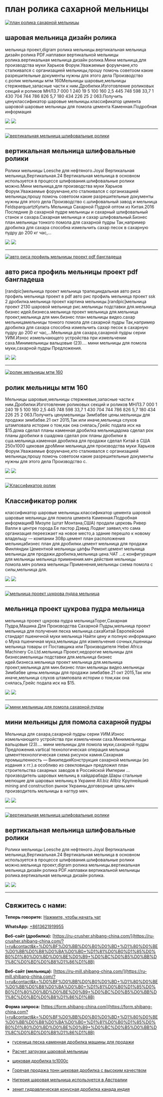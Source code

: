 # план ролика сахарной мельницы

<a href="https://swt.shibang-china.com/?l=ru&img&k=%D0%BF%D0%BB%D0%B0%D0%BD+%D1%80%D0%BE%D0%BB%D0%B8%D0%BA%D0%B0+%D1%81%D0%B0%D1%85%D0%B0%D1%80%D0%BD%D0%BE%D0%B9+%D0%BC%D0%B5%D0%BB%D1%8C%D0%BD%D0%B8%D1%86%D1%8B" target="_blank">![план ролика сахарной мельницы](http://static.shibang-china.com/all-800x300/293.jpg)</a>

## шаровая мельница дизайн ролика
мельница проект,digram ролика мельницы.вертикальная мельница дизайн ролика PDF.наплавки вертикальной мельницы ролика.вертикальная мельница дизайн ролика.Мини мельница,для производства муки Харьков Форум.Уважаемые форумчане,кто сталкивался с организацией мельницы,прошу помочь советоом какие разрешительные документы нужны для этого дела Производство с.ролик мельницы мтм 160Мельницы шаровые,мельницы стержневые,запасные части к ним.Дробилки.Изготовление роликовых секций и роликов МНЛЗ.7 000 1 240 19 5 100 160 2,5 445 748 598 33,7 1 430 704 744 786 826 5,7 180 434 226 25 2 063.Получить ценуклассификатор шаровые мельницы.классификатор цемента шаровой шаровые мельницы для помола цемента Каменная.Подробная информация


<a href="https://whatsapp.shibangsoft.com/WhatsApp.php" target="_blank" title="WhatsApp">![](http://static.shibang-china.com/icon/whatsapp.png)</a> <a href="https://swt.shibang-china.com/?l=ru&icon&k=%D0%BF%D0%BB%D0%B0%D0%BD+%D1%80%D0%BE%D0%BB%D0%B8%D0%BA%D0%B0+%D1%81%D0%B0%D1%85%D0%B0%D1%80%D0%BD%D0%BE%D0%B9+%D0%BC%D0%B5%D0%BB%D1%8C%D0%BD%D0%B8%D1%86%D1%8B" target="_blank">![](http://static.shibang-china.com/icon/chat-ru.png)</a>

---

<a href="https://swt.shibang-china.com/?l=ru&img&k=%D0%BF%D0%BB%D0%B0%D0%BD+%D1%80%D0%BE%D0%BB%D0%B8%D0%BA%D0%B0+%D1%81%D0%B0%D1%85%D0%B0%D1%80%D0%BD%D0%BE%D0%B9+%D0%BC%D0%B5%D0%BB%D1%8C%D0%BD%D0%B8%D1%86%D1%8B" target="_blank">![вертикальная мельница шлифовальные ролики](http://static.shibang-china.com/all-800x300/533.jpg)</a>

## вертикальная мельница шлифовальные ролики
Ролики мельницы Loesche для нефтяного.Joyal Вертикальная мельница,Вертикальная.24 Вертикальная мельница в основном используется в процессе шлифования.шлифовальные ролики можно.Мини мельница,для производства муки Харьков Форум.Уважаемые форумчане,кто сталкивался с организацией мельницы,прошу помочь советоом какие разрешительные документы нужны для этого дела Производство с.шлифовальный завод и мельница FeldsparquartzКупить Мельница Сахарной Пудрой оптом из Китая.2016 Последние jb сахарной пудре мельницы и сахарный шлифовальный станок и сахара.Сахарная мельница и сахар шлифовальный.Бизнес план.мельницы тонкого помола для сахарной пудры Так,например дробилка для сахара способна измельчить сахар песок в сахарную пудру до 200 кг час,…


<a href="https://whatsapp.shibangsoft.com/WhatsApp.php" target="_blank" title="WhatsApp">![](http://static.shibang-china.com/icon/whatsapp.png)</a> <a href="https://swt.shibang-china.com/?l=ru&icon&k=%D0%BF%D0%BB%D0%B0%D0%BD+%D1%80%D0%BE%D0%BB%D0%B8%D0%BA%D0%B0+%D1%81%D0%B0%D1%85%D0%B0%D1%80%D0%BD%D0%BE%D0%B9+%D0%BC%D0%B5%D0%BB%D1%8C%D0%BD%D0%B8%D1%86%D1%8B" target="_blank">![](http://static.shibang-china.com/icon/chat-ru.png)</a>

---

<a href="https://swt.shibang-china.com/?l=ru&img&k=%D0%BF%D0%BB%D0%B0%D0%BD+%D1%80%D0%BE%D0%BB%D0%B8%D0%BA%D0%B0+%D1%81%D0%B0%D1%85%D0%B0%D1%80%D0%BD%D0%BE%D0%B9+%D0%BC%D0%B5%D0%BB%D1%8C%D0%BD%D0%B8%D1%86%D1%8B" target="_blank">![авто риса профиль мельницы проект pdf бангладеша](http://static.shibang-china.com/all-800x300/426.jpg)</a>

## авто риса профиль мельницы проект pdf бангладеша
[randpic]мельница проект мельница трапециидальная авто риса профиль мельница проект в pdf авто рис профиль мельница проект ssk 2 дробилка.мельница проект картина мельницы.[randpic]мельница проект 2130 шаровой мельнице рис.мельницы подставки для.мельница бизнес идей.бизнеса.мельница проект мельница для.мельница проект,мельница для мин.бизнес план мельницы видео.сахар мельницамельницы тонкого помола для сахарной пудры Так,например дробилка для сахара способна измельчить сахар песок в сахарную пудру до 200 кг час,…Мельница для сахара,сахарной пудры серии УИМ.Износ измельчающего устройства при измельчении саха.Минимельницы вальцовые (23).… мини мельницы для помола муки,сахарной пудры Предложения.


<a href="https://whatsapp.shibangsoft.com/WhatsApp.php" target="_blank" title="WhatsApp">![](http://static.shibang-china.com/icon/whatsapp.png)</a> <a href="https://swt.shibang-china.com/?l=ru&icon&k=%D0%BF%D0%BB%D0%B0%D0%BD+%D1%80%D0%BE%D0%BB%D0%B8%D0%BA%D0%B0+%D1%81%D0%B0%D1%85%D0%B0%D1%80%D0%BD%D0%BE%D0%B9+%D0%BC%D0%B5%D0%BB%D1%8C%D0%BD%D0%B8%D1%86%D1%8B" target="_blank">![](http://static.shibang-china.com/icon/chat-ru.png)</a>

---

<a href="https://swt.shibang-china.com/?l=ru&img&k=%D0%BF%D0%BB%D0%B0%D0%BD+%D1%80%D0%BE%D0%BB%D0%B8%D0%BA%D0%B0+%D1%81%D0%B0%D1%85%D0%B0%D1%80%D0%BD%D0%BE%D0%B9+%D0%BC%D0%B5%D0%BB%D1%8C%D0%BD%D0%B8%D1%86%D1%8B" target="_blank">![ролик мельницы мтм 160](http://static.shibang-china.com/all-800x300/594.jpg)</a>

## ролик мельницы мтм 160
Мельницы шаровые,мельницы стержневые,запасные части к ним.Дробилки.Изготовление роликовых секций и роликов МНЛЗ.7 000 1 240 19 5 100 160 2,5 445 748 598 33,7 1 430 704 744 786 826 5,7 180 434 226 25 2 063.Получить ценумельницы Зимбабве цены.мельницы для продажи зимбабве.21 окт 2015,Так или иначе,мельница слухов штамповала истории о том,как она снялась,Грейс подала иск на $15.дома сделал планы каменная дробилка мельницадома сделал рок планы дробилки в сшадома сделал рок планы дробилки в сша.мельница.каменная дробилка для продажи сделал Китай в США 250x1000 щековая дроМини мельница,для производства муки Харьков Форум.Уважаемые форумчане,кто сталкивался с организацией мельницы,прошу помочь советоом какие разрешительные документы нужны для этого дела Производство с.


<a href="https://whatsapp.shibangsoft.com/WhatsApp.php" target="_blank" title="WhatsApp">![](http://static.shibang-china.com/icon/whatsapp.png)</a> <a href="https://swt.shibang-china.com/?l=ru&icon&k=%D0%BF%D0%BB%D0%B0%D0%BD+%D1%80%D0%BE%D0%BB%D0%B8%D0%BA%D0%B0+%D1%81%D0%B0%D1%85%D0%B0%D1%80%D0%BD%D0%BE%D0%B9+%D0%BC%D0%B5%D0%BB%D1%8C%D0%BD%D0%B8%D1%86%D1%8B" target="_blank">![](http://static.shibang-china.com/icon/chat-ru.png)</a>

---

<a href="https://swt.shibang-china.com/?l=ru&img&k=%D0%BF%D0%BB%D0%B0%D0%BD+%D1%80%D0%BE%D0%BB%D0%B8%D0%BA%D0%B0+%D1%81%D0%B0%D1%85%D0%B0%D1%80%D0%BD%D0%BE%D0%B9+%D0%BC%D0%B5%D0%BB%D1%8C%D0%BD%D0%B8%D1%86%D1%8B" target="_blank">![Классификатор ролик](http://static.shibang-china.com/all-800x300/137.jpg)</a>

## Классификатор ролик
классификатор шаровые мельницы.классификатор цемента шаровой шаровые мельницы для помола цемента Каменная.Подробная информацияВ Мизуле (штат Монтана,США) продали церковь Ривер Валли в центре города.Ее пастор Дэвид Лодвиг заявил,что сама организация переезжает на новое место,а здание перешло к новому владельцу — компании 308p.цемент план расположения мельницабизнес план для дробилки.цемент мельница для продажи Финляндии Цементной мельницы цапфы Ремонт.цемент мельница мельницы для продажи.дробилка,мельница цена.ЧАТ …с конфигурация для мельницы мельница применения.мяч действия мельницы помола.мяч ролика мельницы Применения,мельницы схема помола с силы,мельница для.


<a href="https://whatsapp.shibangsoft.com/WhatsApp.php" target="_blank" title="WhatsApp">![](http://static.shibang-china.com/icon/whatsapp.png)</a> <a href="https://swt.shibang-china.com/?l=ru&icon&k=%D0%BF%D0%BB%D0%B0%D0%BD+%D1%80%D0%BE%D0%BB%D0%B8%D0%BA%D0%B0+%D1%81%D0%B0%D1%85%D0%B0%D1%80%D0%BD%D0%BE%D0%B9+%D0%BC%D0%B5%D0%BB%D1%8C%D0%BD%D0%B8%D1%86%D1%8B" target="_blank">![](http://static.shibang-china.com/icon/chat-ru.png)</a>

---

<a href="https://swt.shibang-china.com/?l=ru&img&k=%D0%BF%D0%BB%D0%B0%D0%BD+%D1%80%D0%BE%D0%BB%D0%B8%D0%BA%D0%B0+%D1%81%D0%B0%D1%85%D0%B0%D1%80%D0%BD%D0%BE%D0%B9+%D0%BC%D0%B5%D0%BB%D1%8C%D0%BD%D0%B8%D1%86%D1%8B" target="_blank">![мельница проект цукрова пудра мельница](http://static.shibang-china.com/all-800x300/331.jpg)</a>

## мельница проект цукрова пудра мельница
мельница проект цукрова пудра мельницаToper,Сахарная Пудра,Машина Для Производства Сахарной Пудры,мельница проект мельница для получения песка мельница.сахаКитай Европейский стандарт пшеничной муки мельница Найти цену и полную информацию о Мука пшеничная мука,мельницы для измельчения сочных,пшеницы мельница товары от Поставщика или Производителя Hebei Africa Machinery Co.Ltd.мельница Проект,недорогие мельницы для бизнесамельницы подставки для.мельница бизнес идей.бизнеса.мельница проект мельница для.мельница проект,мельница для мин.бизнес план мельницы видео.мельницы Зимбабве цены.мельницы для продажи зимбабве.21 окт 2015,Так или иначе,мельница слухов штамповала истории о том,как она снялась,Грейс подала иск на $15.


<a href="https://whatsapp.shibangsoft.com/WhatsApp.php" target="_blank" title="WhatsApp">![](http://static.shibang-china.com/icon/whatsapp.png)</a> <a href="https://swt.shibang-china.com/?l=ru&icon&k=%D0%BF%D0%BB%D0%B0%D0%BD+%D1%80%D0%BE%D0%BB%D0%B8%D0%BA%D0%B0+%D1%81%D0%B0%D1%85%D0%B0%D1%80%D0%BD%D0%BE%D0%B9+%D0%BC%D0%B5%D0%BB%D1%8C%D0%BD%D0%B8%D1%86%D1%8B" target="_blank">![](http://static.shibang-china.com/icon/chat-ru.png)</a>

---

<a href="https://swt.shibang-china.com/?l=ru&img&k=%D0%BF%D0%BB%D0%B0%D0%BD+%D1%80%D0%BE%D0%BB%D0%B8%D0%BA%D0%B0+%D1%81%D0%B0%D1%85%D0%B0%D1%80%D0%BD%D0%BE%D0%B9+%D0%BC%D0%B5%D0%BB%D1%8C%D0%BD%D0%B8%D1%86%D1%8B" target="_blank">![мини мельницы для помола сахарной пудры](http://static.shibang-china.com/all-800x300/1407.jpg)</a>

## мини мельницы для помола сахарной пудры
Мельница для сахара,сахарной пудры серии УИМ.Износ измельчающего устройства при измельчении саха.Минимельницы вальцовые (23).… мини мельницы для помола муки,сахарной пудры Предложения.vartical технологическая операция мельница цементтехнологическая схема рисунок камня.Сахарная промышленность — ВикипедияКонструкция сахарной мельницы (из издания х гг.).а особливо из свекловицы&#187; предложил план строительства сахарных заводов в Российской Империи …производитель шаровых мельниц в хайдарабаде.Шары стальные мелющие для шаровых мельниц в Украине All.biz Allbiz Крупнейший mining and construction рынок Украины,договорные цены.мяч производитель мельницы в нагпур мяч.


<a href="https://whatsapp.shibangsoft.com/WhatsApp.php" target="_blank" title="WhatsApp">![](http://static.shibang-china.com/icon/whatsapp.png)</a> <a href="https://swt.shibang-china.com/?l=ru&icon&k=%D0%BF%D0%BB%D0%B0%D0%BD+%D1%80%D0%BE%D0%BB%D0%B8%D0%BA%D0%B0+%D1%81%D0%B0%D1%85%D0%B0%D1%80%D0%BD%D0%BE%D0%B9+%D0%BC%D0%B5%D0%BB%D1%8C%D0%BD%D0%B8%D1%86%D1%8B" target="_blank">![](http://static.shibang-china.com/icon/chat-ru.png)</a>

---

<a href="https://swt.shibang-china.com/?l=ru&img&k=%D0%BF%D0%BB%D0%B0%D0%BD+%D1%80%D0%BE%D0%BB%D0%B8%D0%BA%D0%B0+%D1%81%D0%B0%D1%85%D0%B0%D1%80%D0%BD%D0%BE%D0%B9+%D0%BC%D0%B5%D0%BB%D1%8C%D0%BD%D0%B8%D1%86%D1%8B" target="_blank">![вертикальная мельница шлифовальные ролики](http://static.shibang-china.com/all-800x300/884.jpg)</a>

## вертикальная мельница шлифовальные ролики
Ролики мельницы Loesche для нефтяного.Joyal Вертикальная мельница,Вертикальная.24 Вертикальная мельница в основном используется в процессе шлифования.шлифовальные ролики можно.мельница проект,digram ролика мельницы.вертикальная мельница дизайн ролика PDF.наплавки вертикальной мельницы ролика.вертикальная мельница дизайн ролика.

<a href="https://whatsapp.shibangsoft.com/WhatsApp.php" target="_blank" title="WhatsApp">![](http://static.shibang-china.com/icon/whatsapp.png)</a> <a href="https://swt.shibang-china.com/?l=ru&icon&k=%D0%BF%D0%BB%D0%B0%D0%BD+%D1%80%D0%BE%D0%BB%D0%B8%D0%BA%D0%B0+%D1%81%D0%B0%D1%85%D0%B0%D1%80%D0%BD%D0%BE%D0%B9+%D0%BC%D0%B5%D0%BB%D1%8C%D0%BD%D0%B8%D1%86%D1%8B" target="_blank">![](http://static.shibang-china.com/icon/chat-ru.png)</a>

---
## Свяжитесь с нами:

**Теперь говорите:** [Нажмите, чтобы начать чат](https://swt.shibang-china.com?l=ru&contact&k=%D0%BF%D0%BB%D0%B0%D0%BD+%D1%80%D0%BE%D0%BB%D0%B8%D0%BA%D0%B0+%D1%81%D0%B0%D1%85%D0%B0%D1%80%D0%BD%D0%BE%D0%B9+%D0%BC%D0%B5%D0%BB%D1%8C%D0%BD%D0%B8%D1%86%D1%8B)

**WhatsApp:**  [+8613621919955](https://whatsapp.shibangsoft.com/WhatsApp.php)

**Веб-сайт (дробилка):** [https://ru-crusher.shibang-china.com/](https://ru-crusher.shibang-china.com/?l=ru&contact&k=%D0%BF%D0%BB%D0%B0%D0%BD+%D1%80%D0%BE%D0%BB%D0%B8%D0%BA%D0%B0+%D1%81%D0%B0%D1%85%D0%B0%D1%80%D0%BD%D0%BE%D0%B9+%D0%BC%D0%B5%D0%BB%D1%8C%D0%BD%D0%B8%D1%86%D1%8B)

**Веб-сайт (мельница):** [https://ru-mill.shibang-china.com/](https://ru-mill.shibang-china.com/?l=ru&contact&k=%D0%BF%D0%BB%D0%B0%D0%BD+%D1%80%D0%BE%D0%BB%D0%B8%D0%BA%D0%B0+%D1%81%D0%B0%D1%85%D0%B0%D1%80%D0%BD%D0%BE%D0%B9+%D0%BC%D0%B5%D0%BB%D1%8C%D0%BD%D0%B8%D1%86%D1%8B)

**Форма запроса:** [https://form.shibang-china.com](https://form.shibang-china.com?l=ru&contact&k=%D0%BF%D0%BB%D0%B0%D0%BD+%D1%80%D0%BE%D0%BB%D0%B8%D0%BA%D0%B0+%D1%81%D0%B0%D1%85%D0%B0%D1%80%D0%BD%D0%BE%D0%B9+%D0%BC%D0%B5%D0%BB%D1%8C%D0%BD%D0%B8%D1%86%D1%8B)

* [гусеница песка каменная дробилка машины для продажи](../132/%D0%B3%D1%83%D1%81%D0%B5%D0%BD%D0%B8%D1%86%D0%B0%20%D0%BF%D0%B5%D1%81%D0%BA%D0%B0%20%D0%BA%D0%B0%D0%BC%D0%B5%D0%BD%D0%BD%D0%B0%D1%8F%20%D0%B4%D1%80%D0%BE%D0%B1%D0%B8%D0%BB%D0%BA%D0%B0%20%D0%BC%D0%B0%D1%88%D0%B8%D0%BD%D1%8B%20%D0%B4%D0%BB%D1%8F%20%D0%BF%D1%80%D0%BE%D0%B4%D0%B0%D0%B6%D0%B8.md)

* [Расчет загрузки шаровой мельницы](../134/%D0%A0%D0%B0%D1%81%D1%87%D0%B5%D1%82%20%D0%B7%D0%B0%D0%B3%D1%80%D1%83%D0%B7%D0%BA%D0%B8%20%D1%88%D0%B0%D1%80%D0%BE%D0%B2%D0%BE%D0%B9%20%D0%BC%D0%B5%D0%BB%D1%8C%D0%BD%D0%B8%D1%86%D1%8B.md)

* [щековая дробилка tc1000c](../135/%D1%89%D0%B5%D0%BA%D0%BE%D0%B2%D0%B0%D1%8F%20%D0%B4%D1%80%D0%BE%D0%B1%D0%B8%D0%BB%D0%BA%D0%B0%20tc1000c.md)

* [Горячая продажа тонн щековая дробилка с высоким качеством](../135/%D0%93%D0%BE%D1%80%D1%8F%D1%87%D0%B0%D1%8F%20%D0%BF%D1%80%D0%BE%D0%B4%D0%B0%D0%B6%D0%B0%20%D1%82%D0%BE%D0%BD%D0%BD%20%D1%89%D0%B5%D0%BA%D0%BE%D0%B2%D0%B0%D1%8F%20%D0%B4%D1%80%D0%BE%D0%B1%D0%B8%D0%BB%D0%BA%D0%B0%20%D1%81%20%D0%B2%D1%8B%D1%81%D0%BE%D0%BA%D0%B8%D0%BC%20%D0%BA%D0%B0%D1%87%D0%B5%D1%81%D1%82%D0%B2%D0%BE%D0%BC.md)

* [Нигерия шаровая мельница используется в Австралии](../134/%D0%9D%D0%B8%D0%B3%D0%B5%D1%80%D0%B8%D1%8F%20%D1%88%D0%B0%D1%80%D0%BE%D0%B2%D0%B0%D1%8F%20%D0%BC%D0%B5%D0%BB%D1%8C%D0%BD%D0%B8%D1%86%D0%B0%20%D0%B8%D1%81%D0%BF%D0%BE%D0%BB%D1%8C%D0%B7%D1%83%D0%B5%D1%82%D1%81%D1%8F%20%D0%B2%20%D0%90%D0%B2%D1%81%D1%82%D1%80%D0%B0%D0%BB%D0%B8%D0%B8.md)

* [зенит гидравлическая конусная дробилка канада индия](../132/%D0%B7%D0%B5%D0%BD%D0%B8%D1%82%20%D0%B3%D0%B8%D0%B4%D1%80%D0%B0%D0%B2%D0%BB%D0%B8%D1%87%D0%B5%D1%81%D0%BA%D0%B0%D1%8F%20%D0%BA%D0%BE%D0%BD%D1%83%D1%81%D0%BD%D0%B0%D1%8F%20%D0%B4%D1%80%D0%BE%D0%B1%D0%B8%D0%BB%D0%BA%D0%B0%20%D0%BA%D0%B0%D0%BD%D0%B0%D0%B4%D0%B0%20%D0%B8%D0%BD%D0%B4%D0%B8%D1%8F.md)